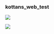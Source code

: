### kottans_web_test

![]( www.github.com/Teeos-uk/kottans_web_test/task_0/git-branching-1.png )

![]( www.github.com/Teeos-uk/kottans_web_test/task_0/git-branching-2.png )

